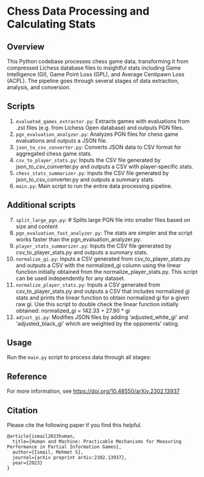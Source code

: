 # Chess Data Processing and Calculating Stats

## Overview
This Python codebase processes chess game data, transforming it from compressed Lichess database files to insightful stats including Game Intelligence (GI), Game Point Loss (GPL), and Average Centipawn Loss (ACPL). The pipeline goes through several stages of data extraction, analysis, and conversion.

## Scripts
1. `evaluated_games_extractor.py`: Extracts games with evaluations from .zst files (e.g. from Lichess Open database) and outputs PGN files.
2. `pgn_evaluation_analyzer.py`: Analyzes PGN files for chess game evaluations and outputs a JSON file.
3. `json_to_csv_converter.py`: Converts JSON data to CSV format for aggregated chess game stats.
4. `csv_to_player_stats.py`: Inputs the CSV file generated by json_to_csv_converter.py and outputs a CSV with player-specific stats.
5. `chess_stats_summarizer.py`: Inputs the CSV file generated by json_to_csv_converter.py and outputs a summary stats.
6. `main.py`: Main script to run the entire data processing pipeline.

## Additional scripts

7. `split_large_pgn.py`: # Splits large PGN file into smaller files based on size and content
8. `pgn_evaluation_fast_analyzer.py`: The stats are simpler and the script works faster than the pgn_evaluation_analyzer.py.
9. `player_stats_summarizer.py`: Inputs the CSV file generated by csv_to_player_stats.py and outputs a summary stats.
10. `normalize_gi.py`: Inputs a CSV generated from csv_to_player_stats.py and outputs a CSV with the normalized_gi column using the linear function initially obtained from the normalize_player_stats.py. This script can be used independently for any dataset.
11. `normalize_player_stats.py`: Inputs a CSV generated from csv_to_player_stats.py and outputs a CSV that includes normalized gi stats and prints the linear function to obtain normalized gi for a given raw gi. Use this script to double check the linear function initially obtained: normalized_gi = 142.33 + 27.90 * gi
12. `adjust_gi.py`: Modifies JSON files by adding 'adjusted_white_gi' and 'adjusted_black_gi' which are weighted by the opponents' rating.



## Usage
Run the `main.py` script to process data through all stages:

## Reference
For more information, see https://doi.org/10.48550/arXiv.2302.13937

## Citation
Please cite the following paper if you find this helpful.
```
@article{ismail2023human,
  title={Human and Machine: Practicable Mechanisms for Measuring Performance in Partial Information Games},
  author={Ismail, Mehmet S},
  journal={arXiv preprint arXiv:2302.13937},
  year={2023}
}
```

